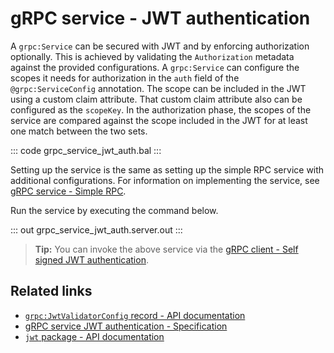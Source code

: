 # gRPC service - JWT authentication

A `grpc:Service` can be secured with JWT and by enforcing authorization optionally. This is achieved by validating the `Authorization` metadata against the provided configurations. A `grpc:Service` can configure the scopes it needs for authorization in the `auth` field of the `@grpc:ServiceConfig` annotation. The scope can be included in the JWT using a custom claim attribute. That custom claim attribute also can be configured as the `scopeKey`. In the authorization phase, the scopes of the service are compared against the scope included in the JWT for at least one match between the two sets.

   ::: code grpc_service_jwt_auth.bal :::

Setting up the service is the same as setting up the simple RPC service with additional configurations. For information on implementing the service, see [gRPC service - Simple RPC](/learn/by-example/grpc-service-simple/).

Run the service by executing the command below.

   ::: out grpc_service_jwt_auth.server.out :::

>**Tip:** You can invoke the above service via the [gRPC client - Self signed JWT authentication](/learn/by-example/grpc-client-self-signed-jwt-auth).

## Related links
- [`grpc:JwtValidatorConfig` record - API documentation](https://lib.ballerina.io/ballerina/grpc/latest/records/JwtValidatorConfig)
- [gRPC service JWT authentication - Specification](/spec/grpc/#5113-service---jwt-auth)
- [`jwt` package - API documentation](https://lib.ballerina.io/ballerina/jwt/latest/)
